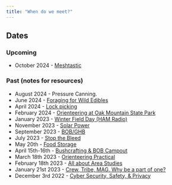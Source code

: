 ```yaml
---
title: "When do we meet?"
---
```


## Dates

### Upcoming
- October 2024 - [Meshtastic](meetups/meshtastic.md)

### Past (notes for resources)
- August 2024 - Pressure Canning.
- June 2024 - [Foraging for Wild Edibles](meetups/wild_edibles.md)
- April 2024 - [Lock picking](meetups/locks.md)
- February 2024 - [Orienteering at Oak Mountain State Park](meetups/orienteering_oak_feb24.md)
- January 2023 - [Winter Field Day (HAM Radio)](meetups/wfd_2024.md)
- November 2023 - [Solar Power](meetups/solar_power.md)
- September 2023 - [BOB/GHB](meetups/bob_2023.md)
- July 2023 - [Stop the Bleed](meetups/first_aid_bleed.md)
- May 20th - [Food Storage](meetups/food_storage.md)
- April 15th-16th - [Bushcrafting & BOB Campout](meetups/bob_camp-2023)
- March 18th 2023 - [Orienteering Practical](meetups/orienteering_vulcan)
- February 18th 2023 - [All about Area Studies](meetups/area_study.md)
- January 21st 2023 - [Crew, Tribe, MAG. Why be a part of one?](meetups/why_groups.md)
- December 3rd 2022 - [Cyber Security, Safety, & Privacy](meetups/cyber_security.md)